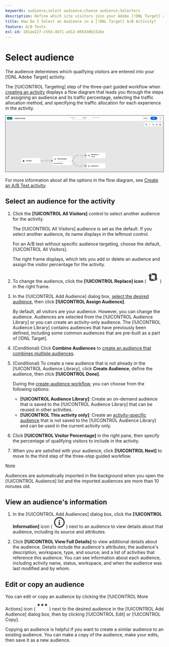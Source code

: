 ```yaml
---
keywords: audience;select audience;choose audience;Selectors
description: Define which site visitors join your Adobe [!DNL Target] activity based on audience criteria.
title: How Do I Select an Audience in a [!DNL Target] A/B Activity?
feature: A/B Tests
exl-id: 281ae227-c593-4b71-ad12-865430b332be
---
```

# Select audience

The audience determines which qualifying visitors are entered into your [!DNL Adobe Target] activity.

The [!UICONTROL Targeting] step of the three-part guided workflow when [creating an activity](/help/main/c-activities/t-test-ab/t-test-create-ab/test-create-ab-beta.md) displays a flow diagram that leads you through the steps of assigning an audience and its traffic percentage, selecting the traffic allocation method, and specifying the traffic allocation for each experience in the activity.

![A/B Test Targeting step](/help/main/c-activities/t-test-ab/t-test-create-ab/assets/ab_flow-new-ui.png)

For more information about all the options in the flow diagram, see [Create an A/B Test activity](/help/main/c-activities/t-test-ab/t-test-create-ab/test-create-ab-beta.md).

## Select an audience for the activity

1. Click the **[!UICONTROL All Visitors]** control to select another audience for the activity.

   The [!UICONTROL All Visitors] audience is set as the default. If you select another audience, its name displays in the leftmost control.

   For an A/B test without specific audience targeting, choose the default, [!UICONTROL All Visitors].

   The right frame displays, which lets you add or delete an audience and assign the visitor percentage for the activity.

1. To change the audience, click the **[!UICONTROL Replace] icon** ( ![Replace icon](/help/main/assets/icons/Retweet.svg) ) in the right frame.

1. In the [!UICONTROL Add Audience] dialog box, [select the desired audience](/help/main/c-activities/t-test-ab/t-test-create-ab/ab-audience.md), then click **[!UICONTROL Assign Audience]**.

   By default, all visitors are your audience. However, you can change the audience. Audiences are selected from the [!UICONTROL Audience Library] or you can create an activity-only audience. The [!UICONTROL Audience Library] contains audiences that have previously been defined, including some common audiences that are pre-built as a part of [!DNL Target]. 

1. (Conditional) Click **Combine Audiences** to [create an audience that combines multiple audiences](/help/main/c-target/combining-multiple-audiences.md). 

1. (Conditional) To create a new audience that is not already in the [!UICONTROL Audience Library], click **Create Audience**, define the audience, then click **[!UICONTROL Done]**. 

    During the [create-audience workflow](/help/main/c-target/c-audiences/audiences.md), you can choose from the following options:

    * **[!UICONTROL Audience Library]**: Create an on-demand audience that is saved to the [!UICONTROL Audience Library] that can be reused in other activities.
    * **[!UICONTROL This activity only]**: Create an [activity-specific audience](/help/main/c-target/creating-activity-only-audience.md) that is not saved to the [!UICONTROL Audience Library] and can be used in the current activity only.

1. Click **[!UICONTROL Visitor Percentage]** in the right pane, then specify the percentage of qualifying visitors to include in the activity.

1. When you are satisfied with your audience, click **[!UICONTROL Next]** to move to the third step of the three-step guided workflow.

>[!NOTE]
>
>Audiences are automatically imported in the background when you open the [!UICONTROL Audience] list and the imported audiences are more than 10 minutes old.

## View an audience's information

1. In the [!UICONTROL Add Audiences] dialog box, click the **[!UICONTROL Information]** icon ( ![Info icon](/help/main/assets/icons/InfoOutline.svg) ) next to an audience to view details about that audience, including its source and attributes.

1. Click **[!UICONTROL View Full Details]** to view additional details about the audience. Details include the audience's attributes; the audience's description, workspace, type, and source; and a list of activities that reference this audience. You can see information about each audience, including activity name, status, workspace, and when the audience was last modified and by whom.

## Edit or copy an audience

You can edit or copy an audience by clicking the [!UICONTROL More Actions] icon ( ![More Actions icon](/help/main/assets/icons/More.svg) ) next to the desired audience in the [!UICONTROL Add Audience] dialog box, then by clicking [!UICONTROL Edit] or [!UICONTROL Copy]. 

Copying an audience is helpful if you want to create a similar audience to an existing audience. You can make a copy of the audience, make your edits, then save it as a new audience.
